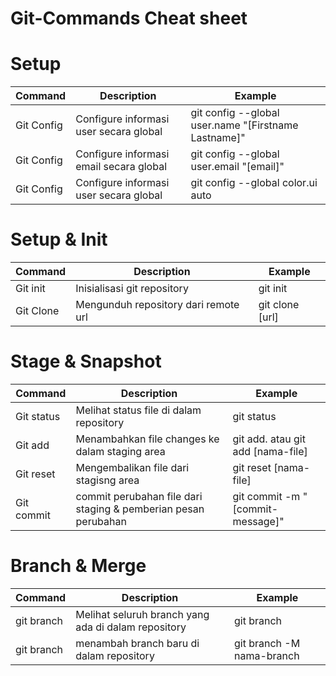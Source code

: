 # Git-Commands Cheat sheet

# Setup
| Command   |Description   |Example   |  
|---|---|---|
| Git Config  | Configure informasi user secara global  | git config --global user.name "[Firstname Lastname]"  |  
| Git Config  | Configure informasi email secara global  | git config --global user.email "[email]"  |  
| Git Config  | Configure informasi user secara global  | git config --global color.ui auto  |  


# Setup & Init
| Command   |Description   |Example   | 
|---|---|---|
| Git init  | Inisialisasi git repository  | git init   |  
| Git Clone  | Mengunduh repository dari remote url  | git clone [url]   |  


# Stage & Snapshot
| Command   |Description   |Example   | 
|---|---|---|
|Git status   | Melihat status file di dalam repository   |git status   |  
| Git add  | Menambahkan file changes ke dalam staging area   |git add. atau git add [nama-file]   |  
| Git reset  | Mengembalikan file dari stagisng area  | git reset [nama-file]   | 
| Git commit  | commit perubahan file dari staging & pemberian pesan perubahan  | git commit -m "[commit-message]"   | 

# Branch & Merge
| Command   |Description   |Example   | 
|---|---|---| 
| git branch  |  Melihat seluruh branch yang ada di dalam repository | git branch  |  
| git branch  | menambah branch baru di dalam repository  | git branch -M nama-branch  |  
